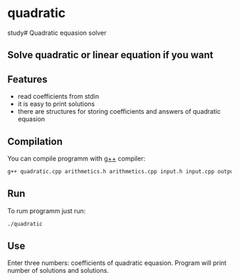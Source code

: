 # quadratic
study# Quadratic equasion solver
## Solve quadratic or linear equation if you want
## Features

- read coefficients from stdin
- it is easy to print solutions
- there are structures for storing coefficients and answers of quadratic equasion

## Compilation
You can compile programm with [g++]("https://gcc.gnu.org/") compiler:
```sh
g++ quadratic.cpp arithmetics.h arithmetics.cpp input.h input.cpp output.h output.cpp unitest.h unitest.cpp -o quadratic
```

## Run
To rum programm just run:
```sh
./quadratic
```
## Use
Enter three numbers: coefficients of quadratic equasion. Program will print number of solutions and solutions.

